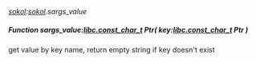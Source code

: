 _[sokol](../../modules/sokol/sokol-module.md):[sokol](../../modules/sokol/sokol-module.md).sargs\_value_
##### Function sargs\_value:[libc.const_char_t](../../modules/libc/libc-const_char_t.md) Ptr( key:[libc.const_char_t](../../modules/libc/libc-const_char_t.md) Ptr )
get value by key name, return empty string if key doesn't exist
